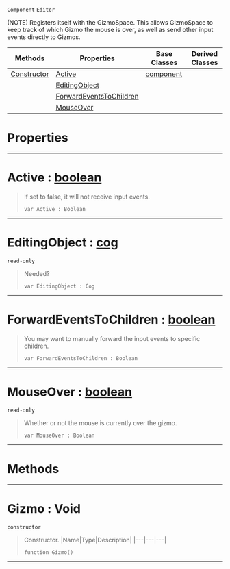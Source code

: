  `Component` `Editor`



(NOTE) Registers itself with the GizmoSpace. This allows GizmoSpace to keep track of which Gizmo the mouse is over, as well as send other input events directly to Gizmos.

|Methods|Properties|Base Classes|Derived Classes|
|---|---|---|---|
|[ Constructor](https://github.com/ZilchEngine/ZilchDocs/blob/master/code_reference/class_reference/gizmo.markdown#gizmo-void)|[ Active](https://github.com/ZilchEngine/ZilchDocs/blob/master/code_reference/class_reference/gizmo.markdown#active-zilch-engine-docum)|[component](https://github.com/ZilchEngine/ZilchDocs/blob/master/code_reference/class_reference/component.markdown)| |
| |[ EditingObject](https://github.com/ZilchEngine/ZilchDocs/blob/master/code_reference/class_reference/gizmo.markdown#editingobject-zilch-engin)| | |
| |[ ForwardEventsToChildren](https://github.com/ZilchEngine/ZilchDocs/blob/master/code_reference/class_reference/gizmo.markdown#forwardeventstochildren)| | |
| |[ MouseOver](https://github.com/ZilchEngine/ZilchDocs/blob/master/code_reference/class_reference/gizmo.markdown#mouseover-zilch-engine-do)| | |


 #  Properties


---  
 #  Active : [boolean](https://github.com/ZilchEngine/ZilchDocs/blob/master/code_reference/nada_base_types/boolean.markdown)

> If set to false, it will not receive input events.
> ``` lang=cpp, name=Nada
> var Active : Boolean


---  
 #  EditingObject : [cog](https://github.com/ZilchEngine/ZilchDocs/blob/master/code_reference/class_reference/cog.markdown)

 `read-only`

> Needed?
> ``` lang=cpp, name=Nada
> var EditingObject : Cog


---  
 #  ForwardEventsToChildren : [boolean](https://github.com/ZilchEngine/ZilchDocs/blob/master/code_reference/nada_base_types/boolean.markdown)

> You may want to manually forward the input events to specific children.
> ``` lang=cpp, name=Nada
> var ForwardEventsToChildren : Boolean


---  
 #  MouseOver : [boolean](https://github.com/ZilchEngine/ZilchDocs/blob/master/code_reference/nada_base_types/boolean.markdown)

 `read-only`

> Whether or not the mouse is currently over the gizmo.
> ``` lang=cpp, name=Nada
> var MouseOver : Boolean


---  
 #  Methods


---  
 #  Gizmo : Void

 `constructor`

> Constructor.
> |Name|Type|Description|
> |---|---|---|
> ``` lang=cpp, name=Nada
> function Gizmo()
> ``` 


---  
 

 